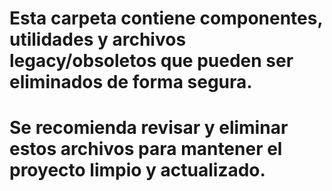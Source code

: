 # Esta carpeta contiene componentes, utilidades y archivos legacy/obsoletos que pueden ser eliminados de forma segura.
# Se recomienda revisar y eliminar estos archivos para mantener el proyecto limpio y actualizado.
